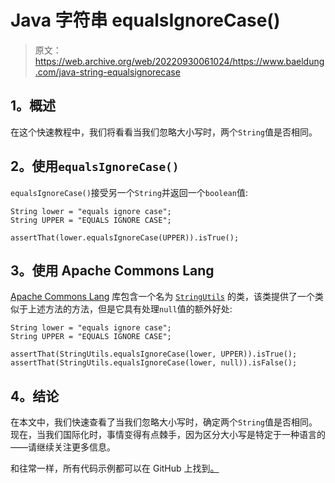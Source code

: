 # Java 字符串 equalsIgnoreCase()

> 原文：<https://web.archive.org/web/20220930061024/https://www.baeldung.com/java-string-equalsignorecase>

## **1。概述**

在这个快速教程中，我们将看看当我们忽略大小写时，两个`String`值是否相同。

## **2。使用`equalsIgnoreCase()`**

`equalsIgnoreCase()`接受另一个`String`并返回一个`boolean`值:

```
String lower = "equals ignore case";
String UPPER = "EQUALS IGNORE CASE";

assertThat(lower.equalsIgnoreCase(UPPER)).isTrue(); 
```

## **3。使用 Apache Commons Lang**

[Apache Commons Lang](/web/20221205210828/https://www.baeldung.com/string-processing-commons-lang) 库包含一个名为 [`StringUtils`](/web/20221205210828/https://www.baeldung.com/string-processing-commons-lang) 的类，该类提供了一个类似于上述方法的方法，但是它具有处理`null`值的额外好处:

```
String lower = "equals ignore case"; 
String UPPER = "EQUALS IGNORE CASE"; 

assertThat(StringUtils.equalsIgnoreCase(lower, UPPER)).isTrue();
assertThat(StringUtils.equalsIgnoreCase(lower, null)).isFalse();
```

## **4。结论**

在本文中，我们快速查看了当我们忽略大小写时，确定两个`String`值是否相同。现在，当我们国际化时，事情变得有点棘手，因为区分大小写是特定于一种语言的——请继续关注更多信息。

和往常一样，所有代码示例都可以在 GitHub 上找到[。](https://web.archive.org/web/20221205210828/https://github.com/eugenp/tutorials/tree/master/core-java-modules/core-java-string-operations-2)